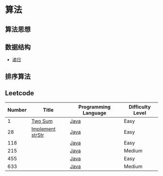 # 算法

## 算法思想

## 数据结构
- [递归](https://github.com/heyzeng/Graphical-Algorithm/blob/master/Algorithm-Java/Data-Structure/src/main/java/recursion/recursion.md)

## 排序算法



## Leetcode
|  Number   | Title  | Programming Language |Difficulty Level|   
|  ----  | ----  |  ----  | ----  |
|    1   |  [Two Sum]()    | [Java](https://github.com/heyzeng/Graphical-Algorithm/blob/master/LeetCode/src/main/java/lc_0001_twoSum.java)  | Easy |
|    28  |  [Implement strStr]()    | [Java](https://github.com/heyzeng/Graphical-Algorithm/blob/master/LeetCode/src/main/java/lc_0028_strStr.java)  |Easy | 
|118|| [Java](https://github.com/heyzeng/Graphical-Algorithm/blob/master/LeetCode/src/main/java/lc_0118_pascals_triangle.java)|Easy|
|215|| [Java](https://github.com/heyzeng/Graphical-Algorithm/blob/master/LeetCode/src/main/java/lc_0215_findKthLargest.java)|Medium|
|455|| [Java](https://github.com/heyzeng/Graphical-Algorithm/blob/master/LeetCode/src/main/java/lc_0455_findContentChildren.java)|Easy|
|633|| [Java](https://github.com/heyzeng/Graphical-Algorithm/blob/master/LeetCode/src/main/java/lc_0633_judgeSquareSum.java)|Medium|





